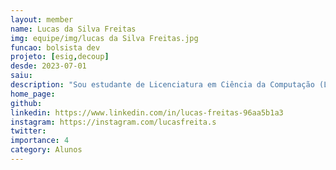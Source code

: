```yaml
---
layout: member
name: Lucas da Silva Freitas
img: equipe/img/lucas da Silva Freitas.jpg
funcao: bolsista dev
projeto: [esig,decoup]
desde: 2023-07-01
saiu: 
description: "Sou estudante de Licenciatura em Ciência da Computação (LCC) na Universidade Federal da Paraíba(UFPB). Atualmente faço parte do projeto AYTY em parceria com a ESIG."
home_page: 
github: 
linkedin: https://www.linkedin.com/in/lucas-freitas-96aa5b1a3
instagram: https://instagram.com/lucasfreita.s
twitter: 
importance: 4
category: Alunos
---
```

